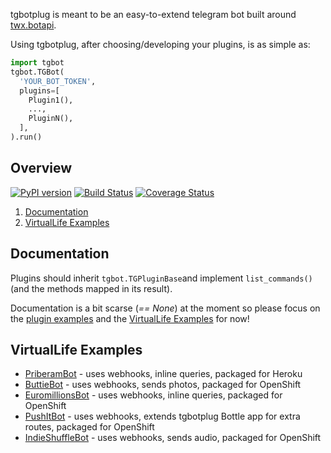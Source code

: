 tgbotplug is meant to be an easy-to-extend telegram bot built around [twx.botapi](https://github.com/datamachine/twx.botapi).

Using tgbotplug, after choosing/developing your plugins, is as simple as:

```python
import tgbot
tgbot.TGBot(
  'YOUR_BOT_TOKEN',
  plugins=[
    Plugin1(),
    ...,
    PluginN(),
  ],
).run()
```

## Overview
[![PyPI version](https://badge.fury.io/py/tgbotplug.svg)](https://badge.fury.io/py/tgbotplug) [![Build Status](https://travis-ci.org/fopina/tgbotplug.svg?branch=master)](https://travis-ci.org/fopina/tgbotplug) [![Coverage Status](https://coveralls.io/repos/fopina/tgbotplug/badge.svg?branch=master&service=github)](https://coveralls.io/github/fopina/tgbotplug?branch=master)

1. [Documentation](#documentation)
2. [VirtualLife Examples](#virtuallife-examples)

## Documentation

Plugins should inherit `tgbot.TGPluginBase`and implement `list_commands()` (and the methods mapped in its result).

Documentation is a bit scarse (*== None*) at the moment so please focus on the [plugin examples](https://github.com/fopina/tgbotplug/tree/master/plugin_examples) and the [VirtualLife Examples](#virtuallife-examples) for now!

## VirtualLife Examples

* [PriberamBot](http://fopina.github.io/tgbot-priberambot) - uses webhooks, inline queries, packaged for Heroku
* [ButtieBot](http://fopina.github.io/tgbot-buttiebot) - uses webhooks, sends photos, packaged for OpenShift
* [EuromillionsBot](http://fopina.github.io/tgbot-euromillionsbot) - uses webhooks, inline queries, packaged for OpenShift
* [PushItBot](http://fopina.github.io/tgbot-pushitbot) - uses webhooks, extends tgbotplug Bottle app for extra routes, packaged for OpenShift
* [IndieShuffleBot](http://pmpfl.github.io/indieshufflebot) - uses webhooks, sends audio, packaged for OpenShift
